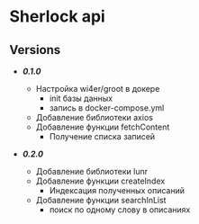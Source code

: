 # Sherlock api

## Versions

* ***0.1.0***
  * Настройка wi4er/groot в докере
    * init базы данных
    * запись в docker-compose.yml
  * Добавление библиотеки axios
  * Добавление функции fetchContent
    * Получение списка записей

* ***0.2.0***
  * Добавление библиотеки lunr
  * Добавление функции createIndex
    * Индексация полученных описаний
  * Добавление функции searchInList
    * поиск по одному слову в описаниях
